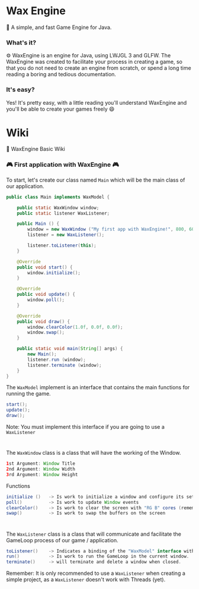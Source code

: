 # Wax Engine
💫 A simple, and fast Game Engine for Java.

### What's it?
⚙️ WaxEngine is an engine for Java, using LWJGL 3 and GLFW.
The WaxEngine was created to facilitate your process in creating a game, so that you do not need to create an engine from scratch, or spend a long time reading a boring and tedious documentation.

### It's easy?
Yes! It's pretty easy, with a little reading you'll understand WaxEngine and you'll be able to create your games freely 😄
# Wiki
📒 WaxEngine Basic Wiki
<br/>
### 🎮 First application with WaxEngine 🎮
To start, let's create our class named `Main` which will be the main class of our application.
<br/>
```java
public class Main implements WaxModel {

    public static WaxWindow window;
    public static listener WaxListener;

    public Main () {
        window = new WaxWindow ("My first app with WaxEngine!", 800, 600);
        listener = new WaxListener();

        listener.toListener(this);
    }

    @Override
    public void start() {
        window.initialize();
    }

    @Override
    public void update() {
        window.poll();
    }

    @Override
    public void draw() {
        window.clearColor(1.0f, 0.0f, 0.0f);
        window.swap();
    }

    public static void main(String[] args) {
        new Main();
        listener.run (window);
        listener.terminate (window);
    }
}
```
The `WaxModel` implement is an interface that contains the main functions for running the game.
```java
start();
update();
draw();
```
Note: You must implement this interface if you are going to use a `WaxListener`
#
The `WaxWindow` class is a class that will have the working of the Window.
```java
1st Argument: Window Title
2nd Argument: Window Width
3rd Argument: Window Height
```
Functions
```java
initialize ()   -> Is work to initialize a window and configure its settings
poll()          -> Is work to update Window events
clearColor()    -> Is work to clear the screen with "RG B" cores (remembering that WaxEngine works with normalized coordinates, and so it goes from 0.0 to 1.0)
swap()          -> Is work to swap the buffers on the screen
```
#
The `WaxListener` class is a class that will communicate and facilitate the GameLoop process of our game / application.
```java
toListener()    -> Indicates a binding of the "WaxModel" interface with its methods to the Listener.
run()           -> Is work to run the GameLoop in the current window.
terminate()     -> will terminate and delete a window when closed.
```
Remember: It is only recommended to use a `WaxListener` when creating a simple project, as a `WaxListener` doesn't work with Threads (yet).

